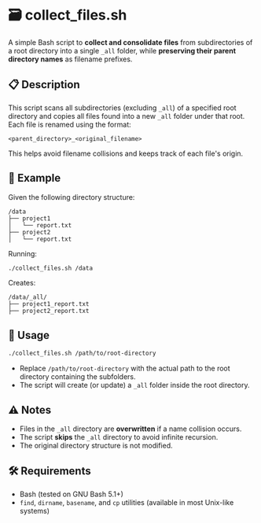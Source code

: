 # 🗃️ collect\_files.sh

A simple Bash script to **collect and consolidate files** from subdirectories of a root directory into a single `_all` folder, while **preserving their parent directory names** as filename prefixes.

## 📋 Description

This script scans all subdirectories (excluding `_all`) of a specified root directory and copies all files found into a new `_all` folder under that root. Each file is renamed using the format:

```
<parent_directory>_<original_filename>
```

This helps avoid filename collisions and keeps track of each file's origin.

## 📁 Example

Given the following directory structure:

```
/data
├── project1
│   └── report.txt
├── project2
│   └── report.txt
```

Running:

```bash
./collect_files.sh /data
```

Creates:

```
/data/_all/
├── project1_report.txt
├── project2_report.txt
```

## 🚀 Usage

```bash
./collect_files.sh /path/to/root-directory
```

* Replace `/path/to/root-directory` with the actual path to the root directory containing the subfolders.
* The script will create (or update) a `_all` folder inside the root directory.

## ⚠️ Notes

* Files in the `_all` directory are **overwritten** if a name collision occurs.
* The script **skips** the `_all` directory to avoid infinite recursion.
* The original directory structure is not modified.

## 🛠 Requirements

* Bash (tested on GNU Bash 5.1+)
* `find`, `dirname`, `basename`, and `cp` utilities (available in most Unix-like systems)
